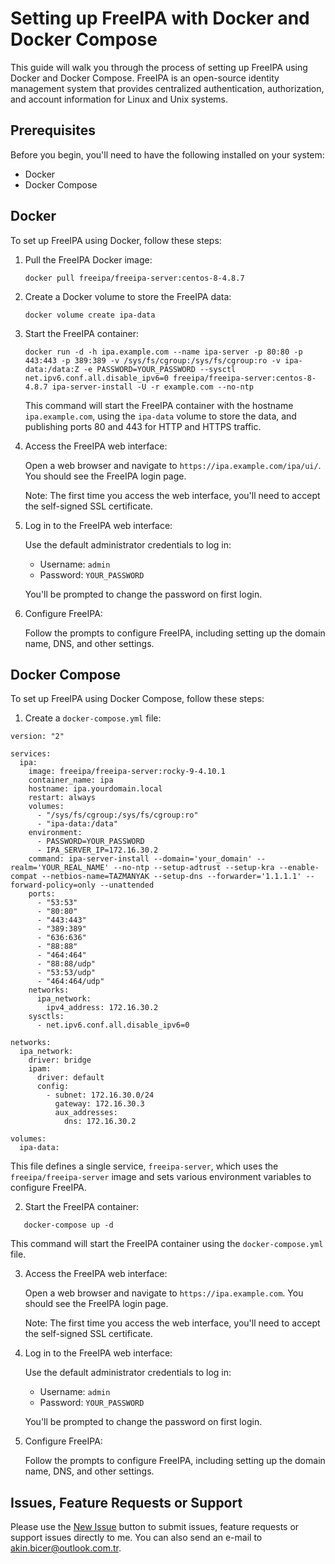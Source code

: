 # Setting up FreeIPA with Docker and Docker Compose

This guide will walk you through the process of setting up FreeIPA using Docker and Docker Compose. FreeIPA is an open-source identity management system that provides centralized authentication, authorization, and account information for Linux and Unix systems.

## Prerequisites

Before you begin, you'll need to have the following installed on your system:

- Docker
- Docker Compose

## Docker

To set up FreeIPA using Docker, follow these steps:

1. Pull the FreeIPA Docker image:

   ```
   docker pull freeipa/freeipa-server:centos-8-4.8.7
   ```

2. Create a Docker volume to store the FreeIPA data:

   ```
   docker volume create ipa-data
   ```

3. Start the FreeIPA container:

   ```
   docker run -d -h ipa.example.com --name ipa-server -p 80:80 -p 443:443 -p 389:389 -v /sys/fs/cgroup:/sys/fs/cgroup:ro -v ipa-data:/data:Z -e PASSWORD=YOUR_PASSWORD --sysctl net.ipv6.conf.all.disable_ipv6=0 freeipa/freeipa-server:centos-8-4.8.7 ipa-server-install -U -r example.com --no-ntp
   ```

   This command will start the FreeIPA container with the hostname `ipa.example.com`, using the `ipa-data` volume to store the data, and publishing ports 80 and 443 for HTTP and HTTPS traffic.

4. Access the FreeIPA web interface:

   Open a web browser and navigate to `https://ipa.example.com/ipa/ui/`. You should see the FreeIPA login page.

   Note: The first time you access the web interface, you'll need to accept the self-signed SSL certificate.

5. Log in to the FreeIPA web interface:

   Use the default administrator credentials to log in:

   - Username: `admin`
   - Password: `YOUR_PASSWORD`

   You'll be prompted to change the password on first login.

6. Configure FreeIPA:

   Follow the prompts to configure FreeIPA, including setting up the domain name, DNS, and other settings.

## Docker Compose

To set up FreeIPA using Docker Compose, follow these steps:

1. Create a `docker-compose.yml` file:

```
version: "2"

services:
  ipa:
    image: freeipa/freeipa-server:rocky-9-4.10.1
    container_name: ipa
    hostname: ipa.yourdomain.local
    restart: always
    volumes:
      - "/sys/fs/cgroup:/sys/fs/cgroup:ro"
      - "ipa-data:/data"
    environment:
      - PASSWORD=YOUR_PASSWORD
      - IPA_SERVER_IP=172.16.30.2
    command: ipa-server-install --domain='your_domain' --realm='YOUR_REAL_NAME' --no-ntp --setup-adtrust --setup-kra --enable-compat --netbios-name=TAZMANYAK --setup-dns --forwarder='1.1.1.1' --forward-policy=only --unattended
    ports:
      - "53:53"
      - "80:80"
      - "443:443"
      - "389:389"
      - "636:636"
      - "88:88"
      - "464:464"
      - "88:88/udp"
      - "53:53/udp"
      - "464:464/udp"
    networks:
      ipa_network:
        ipv4_address: 172.16.30.2
    sysctls:
      - net.ipv6.conf.all.disable_ipv6=0
      
networks:
  ipa_network:
    driver: bridge
    ipam:
      driver: default
      config:
        - subnet: 172.16.30.0/24
          gateway: 172.16.30.3
          aux_addresses:
            dns: 172.16.30.2

volumes:
  ipa-data:
```

   This file defines a single service, `freeipa-server`, which uses the `freeipa/freeipa-server` image and sets various environment variables to configure FreeIPA.

2. Start the FreeIPA container:

```
   docker-compose up -d
```

   This command will start the FreeIPA container using the `docker-compose.yml` file.

3. Access the FreeIPA web interface:

   Open a web browser and navigate to `https://ipa.example.com`. You should see the FreeIPA login page.

   Note: The first time you access the web interface, you'll need to accept the self-signed SSL certificate.

4. Log in to the FreeIPA web interface:

   Use the default administrator credentials to log in:

   - Username: `admin`
   - Password: `YOUR_PASSWORD`

   You'll be prompted to change the password on first login.

5. Configure FreeIPA:

   Follow the prompts to configure FreeIPA, including setting up the domain name, DNS, and other settings.

## Issues, Feature Requests or Support
Please use the [New Issue](https://github.com/akinbicer/docker-freeipa/issues/new) button to submit issues, feature requests or support issues directly to me. You can also send an e-mail to akin.bicer@outlook.com.tr.
